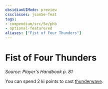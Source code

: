 ```yaml
---
obsidianUIMode: preview
cssclasses: json5e-feat
tags:
- compendium/src/5e/phb
- optional-feature/ed
aliases: ["Fist of Four Thunders"]
---
```

# Fist of Four Thunders
*Source: Player's Handbook p. 81*  

You can spend 2 ki points to cast [thunderwave](/Systems/5e/spells/thunderwave.md).